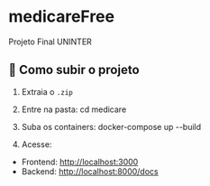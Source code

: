 # medicareFree
Projeto Final UNINTER

## 🚀 Como subir o projeto

1. Extraia o `.zip`

2. Entre na pasta:
    cd medicare

3. Suba os containers:
    docker-compose up --build

4. Acesse:
- Frontend: [http://localhost:3000](http://localhost:3000)
- Backend: [http://localhost:8000/docs](http://localhost:8000/docs)
